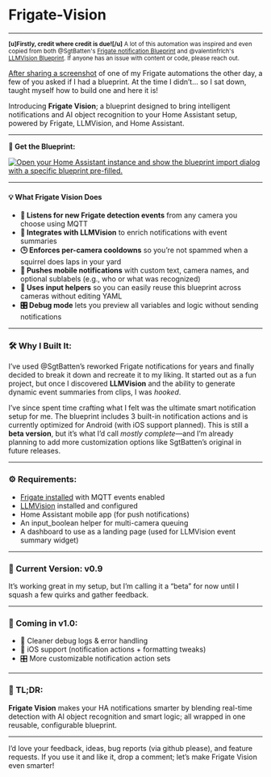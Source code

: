 # Frigate-Vision
---
<sup>**[u]Firstly, credit where credit is due![/u]** A lot of this automation was inspired and even copied from both @SgtBatten's [Frigate notification Blueprint](https://community.home-assistant.io/t/frigate-mobile-app-notifications-2-0/559732) and @valentinfrlch's [LLMVision Blueprint](https://llmvision.gitbook.io/getting-started/setup/blueprint). If anyone has an issue with content or code, please reach out.</sup>

[After sharing a screenshot](https://www.reddit.com/r/homeassistant/comments/1lohkx9/my_take_on_a_frigatellm_vision_notification/) of one of my Frigate automations the other day, a few of you asked if I had a blueprint. At the time I didn’t… so I sat down, taught myself how to build one and here it is!

Introducing **Frigate Vision**; a blueprint designed to bring intelligent notifications and AI object recognition to your Home Assistant setup, powered by Frigate, LLMVision, and Home Assistant.

---

**📄 Get the Blueprint:**

[![Open your Home Assistant instance and show the blueprint import dialog with a specific blueprint pre-filled.](https://my.home-assistant.io/badges/blueprint_import.svg)](https://my.home-assistant.io/redirect/blueprint_import/?blueprint_url=https%3A%2F%2Fgithub.com%2Fzacharyd3%2FFrigate-Vision%2Fblob%2Fmain%2Ffrigate_vision.yaml)


---

#### 💡 What Frigate Vision Does

* **🚨 Listens for new Frigate detection events** from any camera you choose using MQTT
* **🧠 Integrates with LLMVision** to enrich notifications with event summaries
* **🕒 Enforces per-camera cooldowns** so you’re not spammed when a squirrel does laps in your yard
* **📱 Pushes mobile notifications** with custom text, camera names, and optional sublabels (e.g., who or what was recognized)
* **🧩 Uses input helpers** so you can easily reuse this blueprint across cameras without editing YAML
* **🎛️ Debug mode** lets you preview all variables and logic without sending notifications

---

### 🛠️ Why I Built It:
I’ve used @SgtBatten’s reworked Frigate notifications for years and finally decided to break it down and recreate it to my liking. It started out as a fun project, but once I discovered **LLMVision** and the ability to generate dynamic event summaries from clips, I was *hooked*.

I’ve since spent time crafting what I felt was the ultimate smart notification setup for me. The blueprint includes 3 built-in notification actions and is currently optimized for Android (with iOS support planned). This is still a **beta version**, but it’s what I’d call *mostly complete*—and I’m already planning to add more customization options like SgtBatten’s original in future releases.


---

### ⚙️ Requirements:

* [Frigate installed](https://docs.frigate.video/integrations/home-assistant/) with MQTT events enabled
* [LLMVision](https://llmvision.org/) installed and configured
* Home Assistant mobile app (for push notifications)
* An input_boolean helper for multi-camera queuing
* A dashboard to use as a landing page (used for LLMVision event summary widget)

---

### 🚧 Current Version: **v0.9**

It’s working great in my setup, but I’m calling it a “beta” for now until I squash a few quirks and gather feedback.

---

### 🔭 Coming in v1.0:

* 🧼 Cleaner debug logs & error handling 
* 🍏 iOS support (notification actions + formatting tweaks)
* 🎛️ More customizable notification action sets

---

### 🧠 TL;DR:

**Frigate Vision** makes your HA notifications smarter by blending real-time detection with AI object recognition and smart logic; all wrapped in one reusable, configurable blueprint.

---

I’d love your feedback, ideas, bug reports (via github please), and feature requests. If you use it and like it, drop a comment; let’s make Frigate Vision even smarter!
